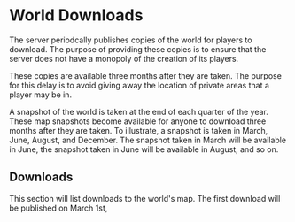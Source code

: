 # World Downloads

The server periodcally publishes copies of the world for players to download. The purpose of providing these copies is to ensure that the server does not have a monopoly of the creation of its players.

These copies are available three months after they are taken. The purpose for this delay is to avoid giving away the location of private areas that a player may be in.

A snapshot of the world is taken at the end of each quarter of the year. These map snapshots become available for anyone to download three months after they are taken. To illustrate, a snapshot is taken in March, June, August, and December. The snapshot taken in March will be available in June, the snapshot taken in June will be available in August, and so on.

## Downloads

This section will list downloads to the world's map. The first download will be published on March 1st,
